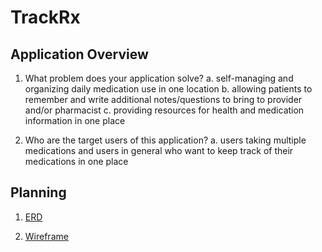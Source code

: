 # TrackRx

## Application Overview
1. What problem does your application solve? 
    a. self-managing and organizing daily medication use in one location
    b. allowing patients to remember and write additional notes/questions to bring to provider and/or pharmacist
    c. providing resources for health and medication information in one place

2. Who are the target users of this application?
    a. users taking multiple medications and users in general who want to keep track of their medications in one place

## Planning
1. <a href="https://dbdiagram.io/d/5f146e1274ca2227330d8a66">ERD</a>

2. <a href="https://sketchboard.me/XCfnZXA8pWcG#/ ">Wireframe</a>


